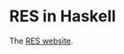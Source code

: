 # RES in Haskell

The [RES website][RES].

[RES]: https://mjn.host.cs.st-andrews.ac.uk/egyptian/res/index.html